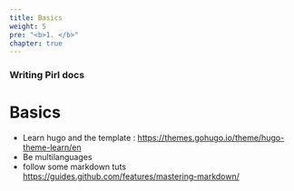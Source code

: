 ```yaml
---
title: Basics
weight: 5
pre: "<b>1. </b>"
chapter: true
---
```


### Writing Pirl docs

# Basics

- Learn hugo and the template : https://themes.gohugo.io/theme/hugo-theme-learn/en
- Be multilanguages
- follow some markdown tuts https://guides.github.com/features/mastering-markdown/